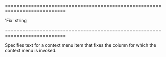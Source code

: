 <!--**
/*-------------------------------------------
    Auto-generated file. Do not modify.
-------------------------------------------

**-->
===========================================================================
<!--default-->'Fix'<!--/default-->
<!--type-->string<!--/type-->
===========================================================================

<!--shortDescription-->
Specifies text for a context menu item that fixes the column for which the context menu is invoked.
<!--/shortDescription-->

<!--fullDescription-->

<!--/fullDescription-->